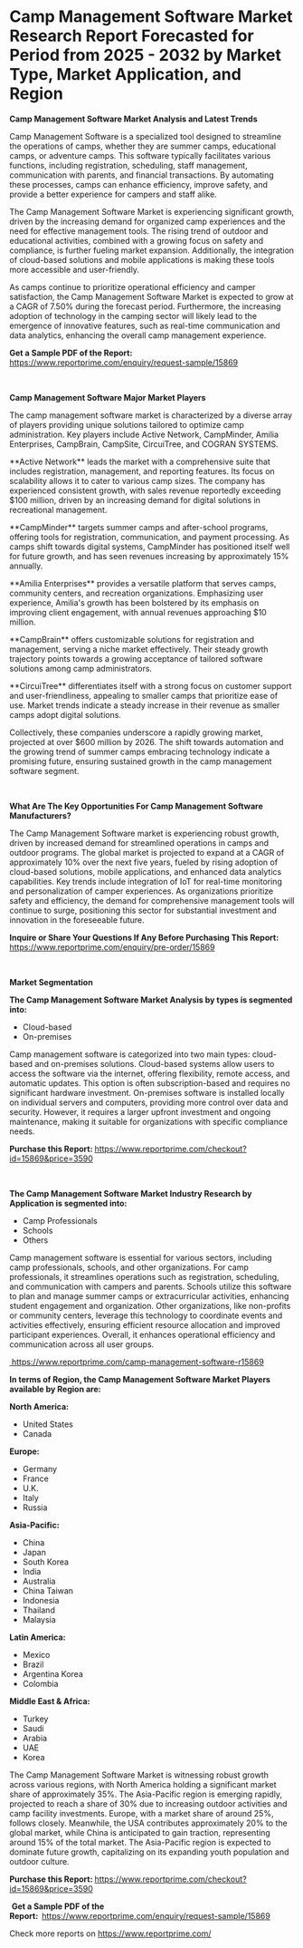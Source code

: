 <p><h1>Camp Management Software Market Research Report Forecasted for Period from 2025 -  2032 by Market Type, Market Application, and Region</h1></p><p><strong>Camp Management Software Market Analysis and Latest Trends</strong></p>
<p><p>Camp Management Software is a specialized tool designed to streamline the operations of camps, whether they are summer camps, educational camps, or adventure camps. This software typically facilitates various functions, including registration, scheduling, staff management, communication with parents, and financial transactions. By automating these processes, camps can enhance efficiency, improve safety, and provide a better experience for campers and staff alike.</p><p>The Camp Management Software Market is experiencing significant growth, driven by the increasing demand for organized camp experiences and the need for effective management tools. The rising trend of outdoor and educational activities, combined with a growing focus on safety and compliance, is further fueling market expansion. Additionally, the integration of cloud-based solutions and mobile applications is making these tools more accessible and user-friendly.</p><p>As camps continue to prioritize operational efficiency and camper satisfaction, the Camp Management Software Market is expected to grow at a CAGR of 7.50% during the forecast period. Furthermore, the increasing adoption of technology in the camping sector will likely lead to the emergence of innovative features, such as real-time communication and data analytics, enhancing the overall camp management experience.</p></p>
<p><strong>Get a Sample PDF of the Report:&nbsp;</strong> <a href="https://www.reportprime.com/enquiry/request-sample/15869?utm_campaign=2180&utm_medium=2&utm_source=Github&utm_content=ia&utm_term=20032025&utm_id=camp-management-software">https://www.reportprime.com/enquiry/request-sample/15869</a></p>
<p>&nbsp;</p>
<p><strong>Camp Management Software Major Market Players</strong></p>
<p><p>The camp management software market is characterized by a diverse array of players providing unique solutions tailored to optimize camp administration. Key players include Active Network, CampMinder, Amilia Enterprises, CampBrain, CampSite, CircuiTree, and COGRAN SYSTEMS.</p><p>**Active Network** leads the market with a comprehensive suite that includes registration, management, and reporting features. Its focus on scalability allows it to cater to various camp sizes. The company has experienced consistent growth, with sales revenue reportedly exceeding $100 million, driven by an increasing demand for digital solutions in recreational management.</p><p>**CampMinder** targets summer camps and after-school programs, offering tools for registration, communication, and payment processing. As camps shift towards digital systems, CampMinder has positioned itself well for future growth, and has seen revenues increasing by approximately 15% annually.</p><p>**Amilia Enterprises** provides a versatile platform that serves camps, community centers, and recreation organizations. Emphasizing user experience, Amilia's growth has been bolstered by its emphasis on improving client engagement, with annual revenues approaching $10 million.</p><p>**CampBrain** offers customizable solutions for registration and management, serving a niche market effectively. Their steady growth trajectory points towards a growing acceptance of tailored software solutions among camp administrators.</p><p>**CircuiTree** differentiates itself with a strong focus on customer support and user-friendliness, appealing to smaller camps that prioritize ease of use. Market trends indicate a steady increase in their revenue as smaller camps adopt digital solutions.</p><p>Collectively, these companies underscore a rapidly growing market, projected at over $600 million by 2026. The shift towards automation and the growing trend of summer camps embracing technology indicate a promising future, ensuring sustained growth in the camp management software segment.</p></p>
<p>&nbsp;</p>
<p><strong>What Are The Key Opportunities For Camp Management Software Manufacturers?</strong></p>
<p><p>The Camp Management Software market is experiencing robust growth, driven by increased demand for streamlined operations in camps and outdoor programs. The global market is projected to expand at a CAGR of approximately 10% over the next five years, fueled by rising adoption of cloud-based solutions, mobile applications, and enhanced data analytics capabilities. Key trends include integration of IoT for real-time monitoring and personalization of camper experiences. As organizations prioritize safety and efficiency, the demand for comprehensive management tools will continue to surge, positioning this sector for substantial investment and innovation in the foreseeable future.</p></p>
<p><strong>Inquire or Share Your Questions If Any Before Purchasing This Report:</strong> <a href="https://www.reportprime.com/enquiry/pre-order/15869?utm_campaign=2180&utm_medium=2&utm_source=Github&utm_content=ia&utm_term=20032025&utm_id=camp-management-software">https://www.reportprime.com/enquiry/pre-order/15869</a></p>
<p>&nbsp;</p>
<p><strong>Market Segmentation</strong></p>
<p><strong>The Camp Management Software Market Analysis by types is segmented into:</strong></p>
<p><ul><li>Cloud-based</li><li>On-premises</li></ul></p>
<p><p>Camp management software is categorized into two main types: cloud-based and on-premises solutions. Cloud-based systems allow users to access the software via the internet, offering flexibility, remote access, and automatic updates. This option is often subscription-based and requires no significant hardware investment. On-premises software is installed locally on individual servers and computers, providing more control over data and security. However, it requires a larger upfront investment and ongoing maintenance, making it suitable for organizations with specific compliance needs.</p></p>
<p><strong>Purchase this Report:&nbsp;</strong><a href="https://www.reportprime.com/checkout?id=15869&price=3590&utm_campaign=2180&utm_medium=2&utm_source=Github&utm_content=ia&utm_term=20032025&utm_id=camp-management-software">https://www.reportprime.com/checkout?id=15869&price=3590</a></p>
<p>&nbsp;</p>
<p><strong>The Camp Management Software Market Industry Research by Application is segmented into:</strong></p>
<p><ul><li>Camp Professionals</li><li>Schools</li><li>Others</li></ul></p>
<p><p>Camp management software is essential for various sectors, including camp professionals, schools, and other organizations. For camp professionals, it streamlines operations such as registration, scheduling, and communication with campers and parents. Schools utilize this software to plan and manage summer camps or extracurricular activities, enhancing student engagement and organization. Other organizations, like non-profits or community centers, leverage this technology to coordinate events and activities effectively, ensuring efficient resource allocation and improved participant experiences. Overall, it enhances operational efficiency and communication across all user groups.</p></p>
<p><a href="https://www.reportprime.com/camp-management-software-r15869?utm_campaign=2180&utm_medium=2&utm_source=Github&utm_content=ia&utm_term=20032025&utm_id=camp-management-software">&nbsp;https://www.reportprime.com/camp-management-software-r15869</a></p>
<p><strong>In terms of Region, the Camp Management Software Market Players available by Region are:</strong></p>
<p>
    <p> <strong> North America: </strong>
        <ul>
            <li>United States</li>
            <li>Canada</li>
        </ul>
        </p> 
    <p> <strong> Europe: </strong>
        <ul>
            <li>Germany</li>
            <li>France</li>
            <li>U.K.</li>
            <li>Italy</li>
            <li>Russia</li>
        </ul>
        </p> 
    <p> <strong> Asia-Pacific: </strong>
        <ul>
            <li>China</li>
            <li>Japan</li>
            <li>South Korea</li>
            <li>India</li>
            <li>Australia</li>
            <li>China Taiwan</li>
            <li>Indonesia</li>
            <li>Thailand</li>
            <li>Malaysia</li>
        </ul>
        </p> 
    <p> <strong> Latin America: </strong>
        <ul>
            <li>Mexico</li>
            <li>Brazil</li>
            <li>Argentina Korea</li>
            <li>Colombia</li>
        </ul>
        </p> 
    <p> <strong> Middle East & Africa: </strong>
        <ul>
            <li>Turkey</li>
            <li>Saudi</li>
            <li>Arabia</li>
            <li>UAE</li>
            <li>Korea</li>
        </ul>
    </p>
    </p>
<p><p>The Camp Management Software Market is witnessing robust growth across various regions, with North America holding a significant market share of approximately 35%. The Asia-Pacific region is emerging rapidly, projected to reach a share of 30% due to increasing outdoor activities and camp facility investments. Europe, with a market share of around 25%, follows closely. Meanwhile, the USA contributes approximately 20% to the global market, while China is anticipated to gain traction, representing around 15% of the total market. The Asia-Pacific region is expected to dominate future growth, capitalizing on its expanding youth population and outdoor culture.</p></p>
<p><strong>Purchase this Report: </strong><a href="https://www.reportprime.com/checkout?id=15869&price=3590&utm_campaign=2180&utm_medium=2&utm_source=Github&utm_content=ia&utm_term=20032025&utm_id=camp-management-software">https://www.reportprime.com/checkout?id=15869&price=3590</a></p>
<p>&nbsp;<strong>Get a Sample PDF of the Report:&nbsp;&nbsp;</strong><a href="https://www.reportprime.com/enquiry/request-sample/15869?utm_campaign=2180&utm_medium=2&utm_source=Github&utm_content=ia&utm_term=20032025&utm_id=camp-management-software">https://www.reportprime.com/enquiry/request-sample/15869</a></p>
<p><strong></strong></p>
<p>Check more reports on <a href="https://www.reportprime.com/?utm_campaign=2180&utm_medium=2&utm_source=Github&utm_content=ia&utm_term=20032025&utm_id=camp-management-software">https://www.reportprime.com/</a></p>
